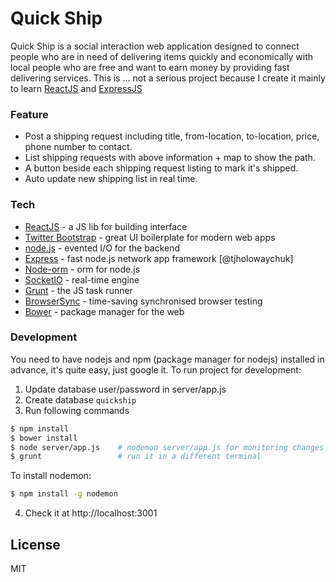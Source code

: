 # Quick Ship

Quick Ship is a social interaction web application designed to connect people who are in need of delivering items quickly and economically with local people who are free and want to earn money by providing fast delivering services. This is ... not a serious project because I create it mainly to learn [ReactJS] and [ExpressJS]

### Feature
  - Post a shipping request including title, from-location, to-location, price, phone number to contact.
  - List shipping requests with above information + map to show the path.
  - A button beside each shipping request listing to mark it's shipped.
  - Auto update new shipping list in real time.

### Tech
* [ReactJS] - a JS lib for building interface
* [Twitter Bootstrap] - great UI boilerplate for modern web apps
* [node.js] - evented I/O for the backend
* [Express] - fast node.js network app framework [@tjholowaychuk]
* [Node-orm] - orm for node.js
* [SocketIO] - real-time engine
* [Grunt] - the JS task runner
* [BrowserSync] - time-saving synchronised browser testing
* [Bower] - package manager for the web

### Development
You need to have nodejs and npm (package manager for nodejs) installed in advance, it's quite easy, just google it.
To run project for development:

1. Update database user/password in server/app.js
2. Create database `quickship`
3. Run following commands
```sh
$ npm install
$ bower install
$ node server/app.js    # nodemon server/app.js for monitoring changes and restart the server
$ grunt                 # run it in a different terminal
```
To install nodemon:
```sh
$ npm install -g nodemon
```
4. Check it at http://localhost:3001

License
----

MIT


[//]: #
   [node.js]: <http://nodejs.org>
   [Twitter Bootstrap]: <http://twitter.github.com/bootstrap/>
   [jQuery]: <http://jquery.com>
   [express]: <http://expressjs.com>
   [ReactJS]: <https://facebook.github.io/react/index.html>
   [ExpressJS]: <http://expressjs.com/>
   [Grunt]: <http://gruntjs.com/>
   [Bower]: <http://bower.io/>
   [BrowserSync]: <https://www.browsersync.io/>
   [Node-orm]: <https://github.com/dresende/node-orm2>
   [SocketIO]: <http://socket.io/>
